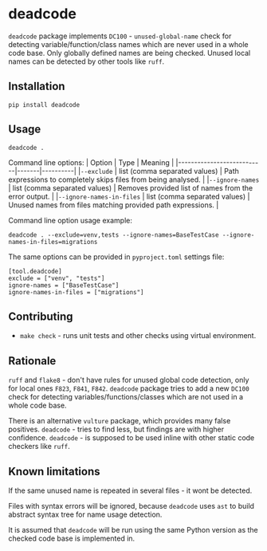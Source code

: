 # deadcode
`deadcode` package implements `DC100` - `unused-global-name` check for detecting
variable/function/class names which are never used in a whole code base.
Only globally defined names are being checked.
Unused local names can be detected by other tools like `ruff`.

## Installation
```shell
pip install deadcode
```

## Usage
```shell
deadcode .
```

Command line options:
| Option                    | Type  | Meaning  |
|---------------------------|-------|----------|
|`--exclude`                | list (comma separated values) | Path expressions to completely skips files from being analysed. |
|`--ignore-names`           | list (comma separated values) | Removes provided list of names from the error output. |
|`--ignore-names-in-files`  | list (comma separated values) | Unused names from files matching provided path expressions. |

Command line option usage example:
```
deadcode . --exclude=venv,tests --ignore-names=BaseTestCase --ignore-names-in-files=migrations
```

The same options can be provided in `pyproject.toml` settings file:
```
[tool.deadcode]
exclude = ["venv", "tests"]
ignore-names = ["BaseTestCase"]
ignore-names-in-files = ["migrations"]
```

## Contributing
- `make check` - runs unit tests and other checks using virtual environment.

## Rationale
`ruff` and `flake8` - don't have rules for unused global code detection, only for local ones `F823`, `F841`, `F842`.
`deadcode` package tries to add a new `DC100` check for detecting variables/functions/classes which are not used in a whole code base.

There is an alternative `vulture` package, which provides many false positives. `deadcode` - tries to find less, but findings are with higher confidence.
`deadcode` - is supposed to be used inline with other static code checkers like `ruff`.

## Known limitations
If the same unused name is repeated in several files - it wont be detected.

Files with syntax errors will be ignored, because `deadcode` uses `ast` to build abstract syntax tree for name usage detection.

It is assumed that `deadcode` will be run using the same Python version as the checked code base is implemented in.
